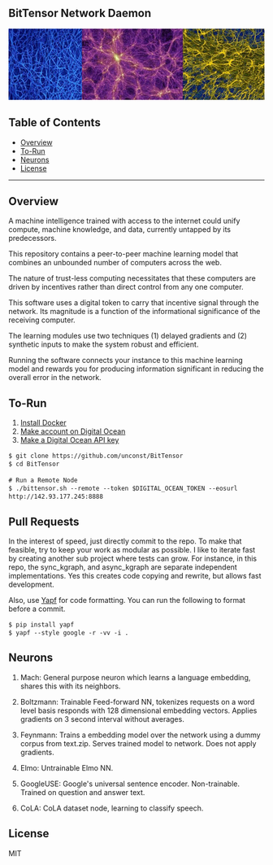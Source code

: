 ## BitTensor Network Daemon

<img src="assets/mycellium.jpeg" width="1000" />

## Table of Contents

- [Overview](#overview)
- [To-Run](#to-run)
- [Neurons](#neurons)
- [License](#license)

---

## Overview

A machine intelligence trained with access to the internet could unify compute, machine knowledge, and data, currently untapped by its predecessors. 

This repository contains a peer-to-peer machine learning model that combines an unbounded number of computers across the web. 

The nature of trust-less computing necessitates that these computers are driven by incentives rather than direct control from any one computer. 

This software uses a digital token to carry that incentive signal through the network. Its magnitude is a function of the informational significance of the receiving computer.

The learning modules use two techniques (1) delayed gradients and (2) synthetic inputs to make the system robust and efficient. 

Running the software connects your instance to this machine learning model and rewards you for producing information significant in reducing the overall error in the network.

## To-Run

1. [Install Docker](https://docs.docker.com/install/)
1. [Make account on Digital Ocean](https://www.digitalocean.com/)
1. [Make a Digital Ocean API key](https://cloud.digitalocean.com/account/api/tokens)

```
$ git clone https://github.com/unconst/BitTensor
$ cd BitTensor

# Run a Remote Node
$ ./bittensor.sh --remote --token $DIGITAL_OCEAN_TOKEN --eosurl http://142.93.177.245:8888
```

## Pull Requests

In the interest of speed, just directly commit to the repo. To make that feasible, try to keep your work as modular as possible. I like to iterate fast by creating another sub project where tests can grow. For instance, in this repo, the sync_kgraph, and async_kgraph are separate independent implementations. Yes this creates code copying and rewrite, but allows fast development.

Also, use [Yapf](https://github.com/google/yapf) for code formatting. You can run the following to format before a commit.
```
$ pip install yapf
$ yapf --style google -r -vv -i .
```

## Neurons

1. Mach: General purpose neuron which learns a language embedding, shares this with its neighbors.
 
1. Boltzmann: Trainable Feed-forward NN, tokenizes requests on a word level basis responds with 128 dimensional embedding vectors. Applies gradients on 3 second interval without averages.

1. Feynmann: Trains a embedding model over the network using a dummy corpus from text.zip. Serves trained model to network. Does not apply gradients.

1. Elmo: Untrainable Elmo NN.

1. GoogleUSE: Google's universal sentence encoder. Non-trainable. Trained on question and answer text.

1. CoLA: CoLA dataset node, learning to classify speech. 

## License

MIT
